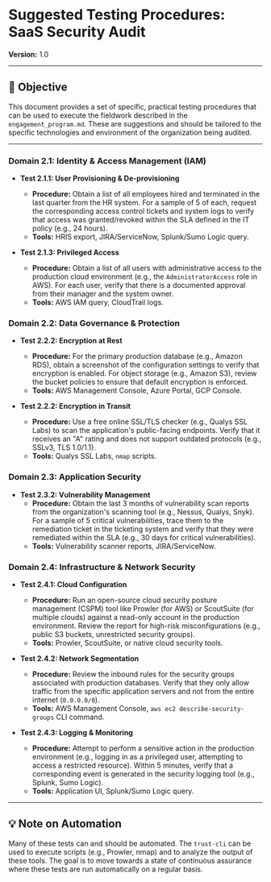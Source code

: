 # Suggested Testing Procedures: SaaS Security Audit

**Version:** 1.0

---

## 🎯 Objective

This document provides a set of specific, practical testing procedures that can be used to execute the fieldwork described in the `engagement_program.md`. These are suggestions and should be tailored to the specific technologies and environment of the organization being audited.

---

### Domain 2.1: Identity & Access Management (IAM)

*   **Test 2.1.1: User Provisioning & De-provisioning**
    *   **Procedure:** Obtain a list of all employees hired and terminated in the last quarter from the HR system. For a sample of 5 of each, request the corresponding access control tickets and system logs to verify that access was granted/revoked within the SLA defined in the IT policy (e.g., 24 hours).
    *   **Tools:** HRIS export, JIRA/ServiceNow, Splunk/Sumo Logic query.

*   **Test 2.1.3: Privileged Access**
    *   **Procedure:** Obtain a list of all users with administrative access to the production cloud environment (e.g., the `AdministratorAccess` role in AWS). For each user, verify that there is a documented approval from their manager and the system owner.
    *   **Tools:** AWS IAM query, CloudTrail logs.

### Domain 2.2: Data Governance & Protection

*   **Test 2.2.2: Encryption at Rest**
    *   **Procedure:** For the primary production database (e.g., Amazon RDS), obtain a screenshot of the configuration settings to verify that encryption is enabled. For object storage (e.g., Amazon S3), review the bucket policies to ensure that default encryption is enforced.
    *   **Tools:** AWS Management Console, Azure Portal, GCP Console.

*   **Test 2.2.2: Encryption in Transit**
    *   **Procedure:** Use a free online SSL/TLS checker (e.g., Qualys SSL Labs) to scan the application's public-facing endpoints. Verify that it receives an "A" rating and does not support outdated protocols (e.g., SSLv3, TLS 1.0/1.1).
    *   **Tools:** Qualys SSL Labs, `nmap` scripts.

### Domain 2.3: Application Security

*   **Test 2.3.2: Vulnerability Management**
    *   **Procedure:** Obtain the last 3 months of vulnerability scan reports from the organization's scanning tool (e.g., Nessus, Qualys, Snyk). For a sample of 5 critical vulnerabilities, trace them to the remediation ticket in the ticketing system and verify that they were remediated within the SLA (e.g., 30 days for critical vulnerabilities).
    *   **Tools:** Vulnerability scanner reports, JIRA/ServiceNow.

### Domain 2.4: Infrastructure & Network Security

*   **Test 2.4.1: Cloud Configuration**
    *   **Procedure:** Run an open-source cloud security posture management (CSPM) tool like Prowler (for AWS) or ScoutSuite (for multiple clouds) against a read-only account in the production environment. Review the report for high-risk misconfigurations (e.g., public S3 buckets, unrestricted security groups).
    *   **Tools:** Prowler, ScoutSuite, or native cloud security tools.

*   **Test 2.4.2: Network Segmentation**
    *   **Procedure:** Review the inbound rules for the security groups associated with production databases. Verify that they only allow traffic from the specific application servers and not from the entire internet (`0.0.0.0/0`).
    *   **Tools:** AWS Management Console, `aws ec2 describe-security-groups` CLI command.

*   **Test 2.4.3: Logging & Monitoring**
    *   **Procedure:** Attempt to perform a sensitive action in the production environment (e.g., logging in as a privileged user, attempting to access a restricted resource). Within 5 minutes, verify that a corresponding event is generated in the security logging tool (e.g., Splunk, Sumo Logic).
    *   **Tools:** Application UI, Splunk/Sumo Logic query.

---

## 💡 Note on Automation

Many of these tests can and should be automated. The `trust-cli` can be used to execute scripts (e.g., Prowler, nmap) and to analyze the output of these tools. The goal is to move towards a state of continuous assurance where these tests are run automatically on a regular basis.
